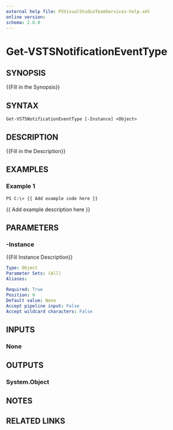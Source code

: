```yaml
---
external help file: PSVisualStudioTeamServices-help.xml
online version: 
schema: 2.0.0
---
```


# Get-VSTSNotificationEventType

## SYNOPSIS
{{Fill in the Synopsis}}

## SYNTAX

```
Get-VSTSNotificationEventType [-Instance] <Object>
```

## DESCRIPTION
{{Fill in the Description}}

## EXAMPLES

### Example 1
```
PS C:\> {{ Add example code here }}
```

{{ Add example description here }}

## PARAMETERS

### -Instance
{{Fill Instance Description}}

```yaml
Type: Object
Parameter Sets: (All)
Aliases: 

Required: True
Position: 0
Default value: None
Accept pipeline input: False
Accept wildcard characters: False
```

## INPUTS

### None


## OUTPUTS

### System.Object

## NOTES

## RELATED LINKS

